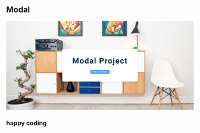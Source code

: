 ## Modal  
             
   
![alt text](<Screenshot 2024-02-17 221216.png>)      
  
            

### happy coding

  